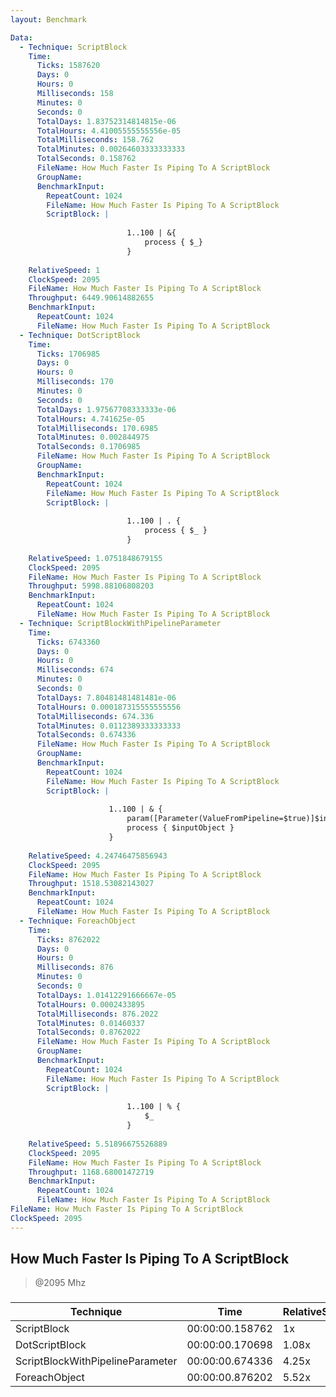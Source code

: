 ```yaml
---
layout: Benchmark

Data: 
  - Technique: ScriptBlock
    Time: 
      Ticks: 1587620
      Days: 0
      Hours: 0
      Milliseconds: 158
      Minutes: 0
      Seconds: 0
      TotalDays: 1.83752314814815e-06
      TotalHours: 4.41005555555556e-05
      TotalMilliseconds: 158.762
      TotalMinutes: 0.00264603333333333
      TotalSeconds: 0.158762
      FileName: How Much Faster Is Piping To A ScriptBlock
      GroupName: 
      BenchmarkInput: 
        RepeatCount: 1024
        FileName: How Much Faster Is Piping To A ScriptBlock
        ScriptBlock: |
          
                          1..100 | &{
                              process { $_}
                          }
                      
    RelativeSpeed: 1
    ClockSpeed: 2095
    FileName: How Much Faster Is Piping To A ScriptBlock
    Throughput: 6449.90614882655
    BenchmarkInput: 
      RepeatCount: 1024
      FileName: How Much Faster Is Piping To A ScriptBlock
  - Technique: DotScriptBlock
    Time: 
      Ticks: 1706985
      Days: 0
      Hours: 0
      Milliseconds: 170
      Minutes: 0
      Seconds: 0
      TotalDays: 1.97567708333333e-06
      TotalHours: 4.741625e-05
      TotalMilliseconds: 170.6985
      TotalMinutes: 0.002844975
      TotalSeconds: 0.1706985
      FileName: How Much Faster Is Piping To A ScriptBlock
      GroupName: 
      BenchmarkInput: 
        RepeatCount: 1024
        FileName: How Much Faster Is Piping To A ScriptBlock
        ScriptBlock: |
          
                          1..100 | . {
                              process { $_ } 
                          }
                      
    RelativeSpeed: 1.0751848679155
    ClockSpeed: 2095
    FileName: How Much Faster Is Piping To A ScriptBlock
    Throughput: 5998.88106808203
    BenchmarkInput: 
      RepeatCount: 1024
      FileName: How Much Faster Is Piping To A ScriptBlock
  - Technique: ScriptBlockWithPipelineParameter
    Time: 
      Ticks: 6743360
      Days: 0
      Hours: 0
      Milliseconds: 674
      Minutes: 0
      Seconds: 0
      TotalDays: 7.80481481481481e-06
      TotalHours: 0.000187315555555556
      TotalMilliseconds: 674.336
      TotalMinutes: 0.0112389333333333
      TotalSeconds: 0.674336
      FileName: How Much Faster Is Piping To A ScriptBlock
      GroupName: 
      BenchmarkInput: 
        RepeatCount: 1024
        FileName: How Much Faster Is Piping To A ScriptBlock
        ScriptBlock: |
          
                      1..100 | & {
                          param([Parameter(ValueFromPipeline=$true)]$inputobject)
                          process { $inputObject } 
                      }
                      
    RelativeSpeed: 4.24746475856943
    ClockSpeed: 2095
    FileName: How Much Faster Is Piping To A ScriptBlock
    Throughput: 1518.53082143027
    BenchmarkInput: 
      RepeatCount: 1024
      FileName: How Much Faster Is Piping To A ScriptBlock
  - Technique: ForeachObject
    Time: 
      Ticks: 8762022
      Days: 0
      Hours: 0
      Milliseconds: 876
      Minutes: 0
      Seconds: 0
      TotalDays: 1.01412291666667e-05
      TotalHours: 0.0002433895
      TotalMilliseconds: 876.2022
      TotalMinutes: 0.01460337
      TotalSeconds: 0.8762022
      FileName: How Much Faster Is Piping To A ScriptBlock
      GroupName: 
      BenchmarkInput: 
        RepeatCount: 1024
        FileName: How Much Faster Is Piping To A ScriptBlock
        ScriptBlock: |
          
                          1..100 | % {
                              $_
                          }            
                      
    RelativeSpeed: 5.51896675526889
    ClockSpeed: 2095
    FileName: How Much Faster Is Piping To A ScriptBlock
    Throughput: 1168.68001472719
    BenchmarkInput: 
      RepeatCount: 1024
      FileName: How Much Faster Is Piping To A ScriptBlock
FileName: How Much Faster Is Piping To A ScriptBlock
ClockSpeed: 2095
---
```

How Much Faster Is Piping To A ScriptBlock
------------------------------------------
> @2095 Mhz


### 


|Technique                       |Time           |RelativeSpeed|Throughput|
|--------------------------------|---------------|-------------|----------|
|ScriptBlock                     |00:00:00.158762|1x           |6449.91/s |
|DotScriptBlock                  |00:00:00.170698|1.08x        |5998.88/s |
|ScriptBlockWithPipelineParameter|00:00:00.674336|4.25x        |1518.53/s |
|ForeachObject                   |00:00:00.876202|5.52x        |1168.68/s |
